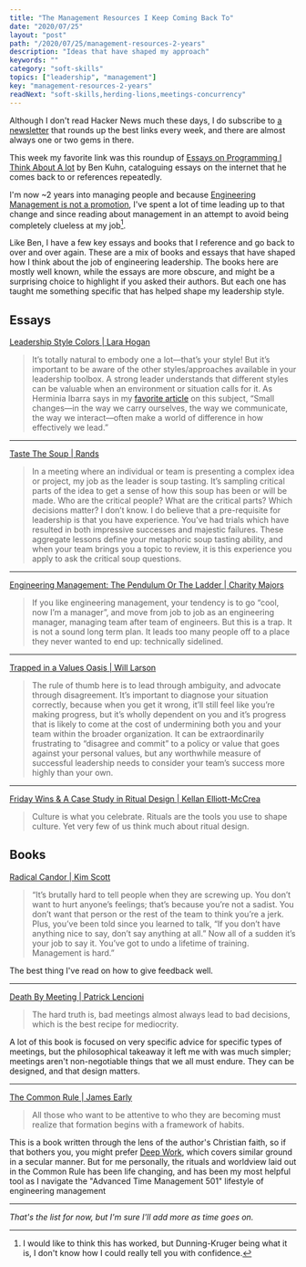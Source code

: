 ```yaml
---
title: "The Management Resources I Keep Coming Back To"
date: "2020/07/25"
layout: "post"
path: "/2020/07/25/management-resources-2-years"
description: "Ideas that have shaped my approach"
keywords: ""
category: "soft-skills"
topics: ["leadership", "management"]
key: "management-resources-2-years"
readNext: "soft-skills,herding-lions,meetings-concurrency"
---
```


Although I don't read Hacker News much these days, I do subscribe to [a newsletter](https://hackernewsletter.com/) that rounds up the best links every week, and there are almost always one or two gems in there. 

This week my favorite link was this roundup of [Essays on Programming I Think About A lot](https://www.benkuhn.net/progessays/) by Ben Kuhn, cataloguing essays on the internet that he comes back to or references repeatedly.  

I'm now ~2 years into managing people and because [Engineering Management is not a promotion](https://www.fastcompany.com/90282088/why-being-a-manager-is-a-career-change-not-a-promotion), I've spent a lot of time leading up to that change and since reading about management in an attempt to avoid being completely clueless at my job[^1].  

Like Ben, I have a few key essays and books that I reference and go back to over and over again.  These are a mix of books and essays that have shaped how I think about the job of engineering leadership.  The books here are mostly well known, while the essays are more obscure, and might be a surprising choice to highlight if you asked their authors.  But each one has taught me something specific that has helped shape my leadership style. 

## Essays


[Leadership Style Colors | Lara Hogan](https://larahogan.me/blog/leadership-style-colors/)

> It’s totally natural to embody one a lot—that’s your style! But it’s important to be aware of the other styles/approaches available in your leadership toolbox. A strong leader understands that different styles can be valuable when an environment or situation calls for it. As Herminia Ibarra says in my [favorite article](https://hbr.org/2015/01/the-authenticity-paradox) on this subject, “Small changes—in the way we carry ourselves, the way we communicate, the way we interact—often make a world of difference in how effectively we lead.”

---

[Taste The Soup | Rands](https://randsinrepose.com/archives/act-last-read-the-room-and-taste-the-soup/)

> In a meeting where an individual or team is presenting a complex idea or project, my job as the leader is soup tasting. It’s sampling critical parts of the idea to get a sense of how this soup has been or will be made. Who are the critical people? What are the critical parts? Which decisions matter? I don’t know. I do believe that a pre-requisite for leadership is that you have experience. You’ve had trials which have resulted in both impressive successes and majestic failures. These aggregate lessons define your metaphoric soup tasting ability, and when your team brings you a topic to review, it is this experience you apply to ask the critical soup questions.


---

[Engineering Management: The Pendulum Or The Ladder | Charity Majors](https://charity.wtf/2019/01/04/engineering-management-the-pendulum-or-the-ladder/)

> If you like engineering management, your tendency is to go “cool, now I’m a manager”, and move from job to job as an engineering manager, managing team after team of engineers.  But this is a trap.  It is not a sound long term plan.  It leads too many people off to a place they never wanted to end up: technically sidelined.

---

[Trapped in a Values Oasis | Will Larson](https://lethain.com/values-oasis/)  

>   The rule of thumb here is to lead through ambiguity, and advocate through disagreement.
> It’s important to diagnose your situation correctly, because when you get it wrong, it’ll still feel like you’re making progress, but it’s wholly dependent on you and it’s progress that is likely to come at the cost of undermining both you and your team within the broader organization. It can be extraordinarily frustrating to “disagree and commit” to a policy or value that goes against your personal values, but any worthwhile measure of successful leadership needs to consider your team’s success more highly than your own.

---

[Friday Wins & A Case Study in Ritual Design | Kellan Elliott-McCrea](https://kellanem.com/notes/friday-wins)

> Culture is what you celebrate. Rituals are the tools you use to shape culture. Yet very few of us think much about ritual design.


## Books

[Radical Candor | Kim Scott](https://amzn.to/3jyxofc)

> “It’s brutally hard to tell people when they are screwing up. You don’t want to hurt anyone’s feelings; that’s because you’re not a sadist. You don’t want that person or the rest of the team to think you’re a jerk. Plus, you’ve been told since you learned to talk, “If you don’t have anything nice to say, don’t say anything at all.” Now all of a sudden it’s your job to say it. You’ve got to undo a lifetime of training. Management is hard.”

The best thing I've read on how to give feedback well.

---

[Death By Meeting | Patrick Lencioni](https://amzn.to/2D4btMb)

> The hard truth is, bad meetings almost always lead to bad decisions, which is the best recipe for mediocrity.

A lot of this book is focused on very specific advice for specific types of meetings, but the philosophical takeaway it left me with was much simpler; meetings aren't non-negotiable things that we all must endure.  They can be designed, and that design matters.

---

[The Common Rule | James Early](https://amzn.to/3f4EvbH)

> All those who want to be attentive to who they are becoming must realize that formation begins with a framework of habits.

This is a book written through the lens of the author's Christian faith, so if that bothers you, you might prefer [Deep Work](https://amzn.to/3jInPdF), which covers similar ground in a secular manner.  But for me personally, the rituals and worldview laid out in the Common Rule has been life changing, and has been my most helpful tool as I navigate the "Advanced Time Management 501" lifestyle of engineering management

---

*That's the list for now, but I'm sure I'll add more as time goes on.*

[^1]: I would like to think this has worked, but Dunning-Kruger being what it is, I don't know how I could really tell you with confidence.
